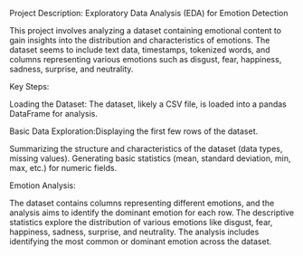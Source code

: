 Project Description: Exploratory Data Analysis (EDA) for Emotion Detection

This project involves analyzing a dataset containing emotional content to gain insights into the distribution and characteristics of emotions. The dataset seems to include text data, timestamps, tokenized words, and columns representing various emotions such as disgust, fear, happiness, sadness, surprise, and neutrality.

Key Steps:

Loading the Dataset: The dataset, likely a CSV file, is loaded into a pandas DataFrame for analysis.

Basic Data Exploration:Displaying the first few rows of the dataset.

Summarizing the structure and characteristics of the dataset (data types, missing values).
Generating basic statistics (mean, standard deviation, min, max, etc.) for numeric fields.

Emotion Analysis:

The dataset contains columns representing different emotions, and the analysis aims to identify the dominant emotion for each row.
The descriptive statistics explore the distribution of various emotions like disgust, fear, happiness, sadness, surprise, and neutrality.
The analysis includes identifying the most common or dominant emotion across the dataset.
